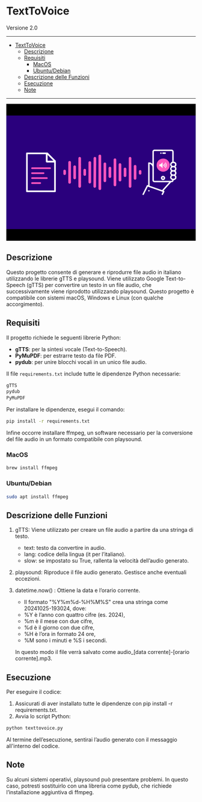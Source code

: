 # TextToVoice

Versione 2.0

---

- [TextToVoice](#texttovoice)
  - [Descrizione](#descrizione)
  - [Requisiti](#requisiti)
    - [MacOS](#macos)
    - [Ubuntu/Debian](#ubuntudebian)
  - [Descrizione delle Funzioni](#descrizione-delle-funzioni)
  - [Esecuzione](#esecuzione)
  - [Note](#note)

---

![logo](logo.png)

## Descrizione

Questo progetto consente di generare e riprodurre file audio in italiano utilizzando le librerie gTTS e playsound.
Viene utilizzato Google Text-to-Speech (gTTS) per convertire un testo in un file audio, che successivamente viene riprodotto utilizzando playsound.
Questo progetto è compatibile con sistemi macOS, Windows e Linux (con qualche accorgimento).

## Requisiti

Il progetto richiede le seguenti librerie Python:

- **gTTS**: per la sintesi vocale (Text-to-Speech).
- **PyMuPDF**: per estrarre testo da file PDF.
- **pydub**: per unire blocchi vocali in un unico file audio.

Il file `requirements.txt` include tutte le dipendenze Python necessarie:

```sh
gTTS
pydub
PyMuPDF
```

Per installare le dipendenze, esegui il comando:

```sh
pip install -r requirements.txt
```

Infine occorre installare ffmpeg, un software necessario per la conversione del file audio in un formato compatibile con playsound.

### MacOS

```sh
brew install ffmpeg
```

### Ubuntu/Debian

```sh
sudo apt install ffmpeg
```

## Descrizione delle Funzioni

1. gTTS: Viene utilizzato per creare un file audio a partire da una stringa di testo.

   - text: testo da convertire in audio.
   - lang: codice della lingua (it per l’italiano).
   - slow: se impostato su True, rallenta la velocità dell’audio generato.

2. playsound: Riproduce il file audio generato. Gestisce anche eventuali eccezioni.

3. datetime.now() : Ottiene la data e l’orario corrente.
    - Il formato "%Y%m%d-%H%M%S" crea una stringa come 20241025-193024, dove:
    - %Y è l’anno con quattro cifre (es. 2024),
    - %m è il mese con due cifre,
    - %d è il giorno con due cifre,
    - %H è l’ora in formato 24 ore,
    - %M sono i minuti e %S i secondi.

    In questo modo il file verrà salvato come audio_[data corrente]-[orario corrente].mp3.

## Esecuzione

Per eseguire il codice:

1. Assicurati di aver installato tutte le dipendenze con pip install -r requirements.txt.
2. Avvia lo script Python:

```sh
python texttovoice.py
```

Al termine dell’esecuzione, sentirai l’audio generato con il messaggio all'interno del codice.

## Note

Su alcuni sistemi operativi, playsound può presentare problemi.
In questo caso, potresti sostituirlo con una libreria come pydub, che richiede l’installazione aggiuntiva di ffmpeg.
